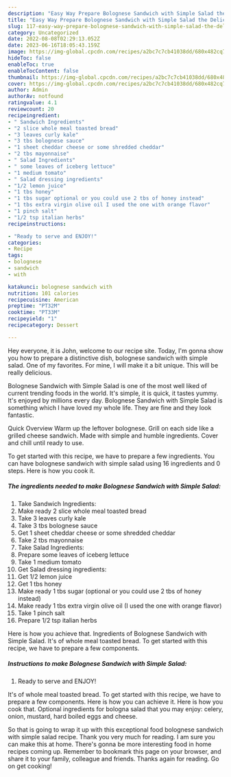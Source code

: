 ```yaml
---
description: "Easy Way Prepare Bolognese Sandwich with Simple Salad the Delicious}"
title: "Easy Way Prepare Bolognese Sandwich with Simple Salad the Delicious}"
slug: 117-easy-way-prepare-bolognese-sandwich-with-simple-salad-the-delicious
category: Uncategorized
date: 2022-08-08T02:29:13.052Z
date: 2023-06-16T18:05:43.159Z
image: https://img-global.cpcdn.com/recipes/a2bc7c7cb41038dd/680x482cq70/bolognese-sandwich-with-simple-salad-recipe-main-photo.jpg
hideToc: false
enableToc: true
enableTocContent: false
thumbnail: https://img-global.cpcdn.com/recipes/a2bc7c7cb41038dd/680x482cq70/bolognese-sandwich-with-simple-salad-recipe-main-photo.jpg
cover: https://img-global.cpcdn.com/recipes/a2bc7c7cb41038dd/680x482cq70/bolognese-sandwich-with-simple-salad-recipe-main-photo.jpg
author: Admin
authorAv: notfound
ratingvalue: 4.1
reviewcount: 20
recipeingredient:
- " Sandwich Ingredients"
- "2 slice whole meal toasted bread"
- "3 leaves curly kale"
- "3 tbs bolognese sauce"
- "1 sheet cheddar cheese or some shredded cheddar"
- "2 tbs mayonnaise"
- " Salad Ingredients"
- " some leaves of iceberg lettuce"
- "1 medium tomato"
- " Salad dressing ingredients"
- "1/2 lemon juice"
- "1 tbs honey"
- "1 tbs sugar optional or you could use 2 tbs of honey instead"
- "1 tbs extra virgin olive oil I used the one with orange flavor"
- "1 pinch salt"
- "1/2 tsp italian herbs"
recipeinstructions:

- "Ready to serve and ENJOY!"
categories:
- Recipe
tags:
- bolognese
- sandwich
- with

katakunci: bolognese sandwich with 
nutrition: 101 calories
recipecuisine: American
preptime: "PT32M"
cooktime: "PT33M"
recipeyield: "1"
recipecategory: Dessert

---
```



Hey everyone, it is John, welcome to our recipe site. Today, I'm gonna show you how to prepare a distinctive dish, bolognese sandwich with simple salad. One of my favorites. For mine, I will make it a bit unique. This will be really delicious.

Bolognese Sandwich with Simple Salad is one of the most well liked of current trending foods in the world. It's simple, it is quick, it tastes yummy. It's enjoyed by millions every day. Bolognese Sandwich with Simple Salad is something which I have loved my whole life. They are fine and they look fantastic.

Quick Overview Warm up the leftover bolognese. Grill on each side like a grilled cheese sandwich. Made with simple and humble ingredients. Cover and chill until ready to use.


To get started with this recipe, we have to prepare a few ingredients. You can have bolognese sandwich with simple salad using 16 ingredients and 0 steps. Here is how you cook it.

<!--inarticleads1-->

##### The ingredients needed to make Bolognese Sandwich with Simple Salad:

1. Take  Sandwich Ingredients:
1. Make ready 2 slice whole meal toasted bread
1. Take 3 leaves curly kale
1. Take 3 tbs bolognese sauce
1. Get 1 sheet cheddar cheese or some shredded cheddar
1. Take 2 tbs mayonnaise
1. Take  Salad Ingredients:
1. Prepare  some leaves of iceberg lettuce
1. Take 1 medium tomato
1. Get  Salad dressing ingredients:
1. Get 1/2 lemon juice
1. Get 1 tbs honey
1. Make ready 1 tbs sugar (optional or you could use 2 tbs of honey instead)
1. Make ready 1 tbs extra virgin olive oil (I used the one with orange flavor)
1. Take 1 pinch salt
1. Prepare 1/2 tsp italian herbs


Here is how you achieve that. Ingredients of Bolognese Sandwich with Simple Salad. It&#39;s of whole meal toasted bread. To get started with this recipe, we have to prepare a few components. 

<!--inarticleads2-->

##### Instructions to make Bolognese Sandwich with Simple Salad:


1. Ready to serve and ENJOY!

It&#39;s of whole meal toasted bread. To get started with this recipe, we have to prepare a few components. Here is how you can achieve it. Here is how you cook that. Optional ingredients for bologna salad that you may enjoy: celery, onion, mustard, hard boiled eggs and cheese. 

So that is going to wrap it up with this exceptional food bolognese sandwich with simple salad recipe. Thank you very much for reading. I am sure you can make this at home. There's gonna be more interesting food in home recipes coming up. Remember to bookmark this page on your browser, and share it to your family, colleague and friends. Thanks again for reading. Go on get cooking!
